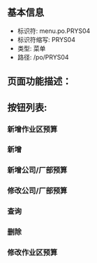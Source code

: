
## 基本信息

- 标识符: menu.po.PRYS04
- 标识符缩写: PRYS04
- 类型: 菜单
- 路径: /po/PRYS04

## 页面功能描述：





## 按钮列表:


### 新增作业区预算



### 新增



### 新增公司/厂部预算



### 修改公司/厂部预算



### 查询



### 删除



### 修改作业区预算


